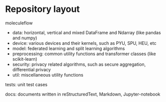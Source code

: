 # Repository layout

moleculeflow
- data: horizontal, vertical and mixed DataFrame and Ndarray (like pandas and numpy)
- device: various devices and their kernels, such as PYU, SPU, HEU, etc
- model: federated learning and split learning algorithms
- preprocessing: common utility functions and transformer classes (like scikit-learn)
- security: privacy related algorithms, such as secure aggregation, differential privacy
- util: miscellaneous utility functions

tests: unit test cases

docs: documents written in reStructuredText, Markdown, Jupyter-notebook

